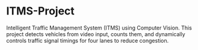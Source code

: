 # ITMS-Project
Intelligent Traffic Management System (ITMS) using Computer Vision. This project detects vehicles from video input, counts them, and dynamically controls traffic signal timings for four lanes to reduce congestion.
